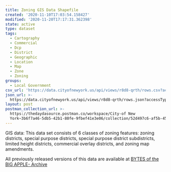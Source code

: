 ```yaml
---
title: Zoning GIS Data Shapefile
created: '2020-11-10T17:03:54.158427'
modified: '2020-11-20T17:17:31.362398'
state: active
type: dataset
tags:
  - Cartography
  - Commercial
  - Dcp
  - District
  - Geographic
  - Location
  - Map
  - Zone
  - Zoning
groups:
  - Local Government
csv_url: 'https://data.cityofnewyork.us/api/views/r8d8-qrth/rows.csv?accessType=DOWNLOAD'
json_url: >-
  https://data.cityofnewyork.us/api/views/r8d8-qrth/rows.json?accessType=DOWNLOAD
layout: post
postman_collection_url: >-
  https://thedaydasource.postman.co/workspace/City-of New
  York~3b6f7a46-5db5-42b1-80fe-9fbef41e3e06/collection/52d497c6-af5b-453c-bfe6-6b4d0c564cd1
---
```

GIS data: This data set consists of 6 classes of zoning features: zoning districts, special purpose districts, special purpose district subdistricts, limited height districts, commercial overlay districts,  and zoning map amendments.

All previously released versions of this data are available at <a href="https://www1.nyc.gov/site/planning/data-maps/open-data/bytes-archive.page?sorts[year]=0">BYTES of the BIG APPLE- Archive</a>
